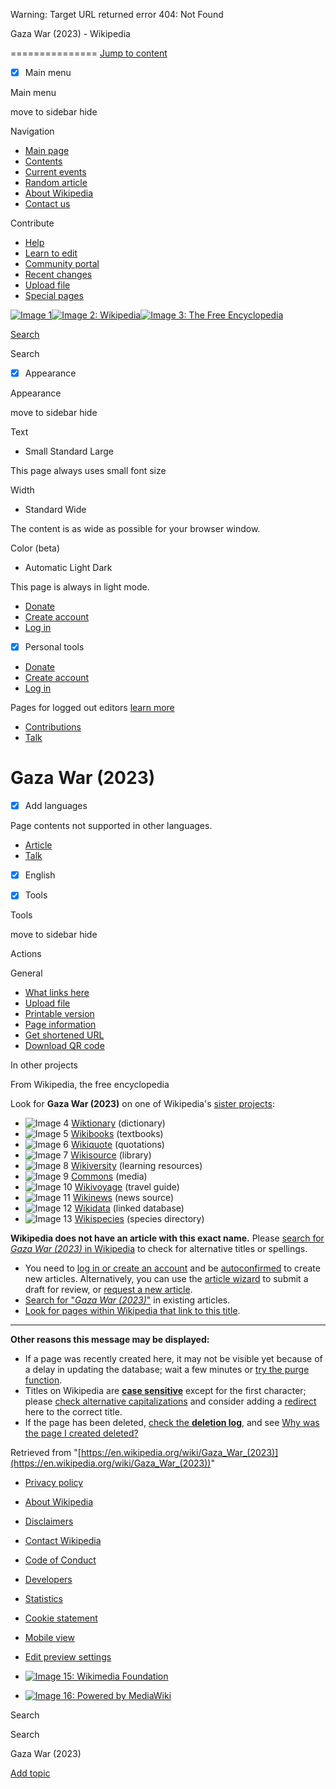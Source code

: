 Warning: Target URL returned error 404: Not Found

Gaza War (2023) - Wikipedia

===============
[Jump to content](https://en.wikipedia.org/wiki/Gaza_War_(2023)#bodyContent)

- [x] Main menu 

Main menu

move to sidebar hide

 Navigation 

*   [Main page](https://en.wikipedia.org/wiki/Main_Page "Visit the main page [alt-z]")
*   [Contents](https://en.wikipedia.org/wiki/Wikipedia:Contents "Guides to browsing Wikipedia")
*   [Current events](https://en.wikipedia.org/wiki/Portal:Current_events "Articles related to current events")
*   [Random article](https://en.wikipedia.org/wiki/Special:Random "Visit a randomly selected article [alt-x]")
*   [About Wikipedia](https://en.wikipedia.org/wiki/Wikipedia:About "Learn about Wikipedia and how it works")
*   [Contact us](https://en.wikipedia.org/wiki/Wikipedia:Contact_us "How to contact Wikipedia")

 Contribute 

*   [Help](https://en.wikipedia.org/wiki/Help:Contents "Guidance on how to use and edit Wikipedia")
*   [Learn to edit](https://en.wikipedia.org/wiki/Help:Introduction "Learn how to edit Wikipedia")
*   [Community portal](https://en.wikipedia.org/wiki/Wikipedia:Community_portal "The hub for editors")
*   [Recent changes](https://en.wikipedia.org/wiki/Special:RecentChanges "A list of recent changes to Wikipedia [alt-r]")
*   [Upload file](https://en.wikipedia.org/wiki/Wikipedia:File_upload_wizard "Add images or other media for use on Wikipedia")
*   [Special pages](https://en.wikipedia.org/wiki/Special:SpecialPages)

[![Image 1](https://en.wikipedia.org/static/images/icons/wikipedia.png)![Image 2: Wikipedia](https://en.wikipedia.org/static/images/mobile/copyright/wikipedia-wordmark-en.svg)![Image 3: The Free Encyclopedia](https://en.wikipedia.org/static/images/mobile/copyright/wikipedia-tagline-en.svg)](https://en.wikipedia.org/wiki/Main_Page)

[Search](https://en.wikipedia.org/wiki/Special:Search "Search Wikipedia [alt-f]")

Search

- [x] Appearance 

Appearance

move to sidebar hide

Text

*   Small  Standard  Large   

This page always uses small font size

Width

*   Standard  Wide   

The content is as wide as possible for your browser window.

Color (beta)

*   Automatic  Light  Dark   

This page is always in light mode.

*   [Donate](https://donate.wikimedia.org/?wmf_source=donate&wmf_medium=sidebar&wmf_campaign=en.wikipedia.org&uselang=en)
*   [Create account](https://en.wikipedia.org/w/index.php?title=Special:CreateAccount&returnto=Gaza+War+%282023%29 "You are encouraged to create an account and log in; however, it is not mandatory")
*   [Log in](https://en.wikipedia.org/w/index.php?title=Special:UserLogin&returnto=Gaza+War+%282023%29 "You're encouraged to log in; however, it's not mandatory. [alt-o]")

- [x] Personal tools 

*   [Donate](https://donate.wikimedia.org/?wmf_source=donate&wmf_medium=sidebar&wmf_campaign=en.wikipedia.org&uselang=en)
*   [Create account](https://en.wikipedia.org/w/index.php?title=Special:CreateAccount&returnto=Gaza+War+%282023%29 "You are encouraged to create an account and log in; however, it is not mandatory")
*   [Log in](https://en.wikipedia.org/w/index.php?title=Special:UserLogin&returnto=Gaza+War+%282023%29 "You're encouraged to log in; however, it's not mandatory. [alt-o]")

 Pages for logged out editors [learn more](https://en.wikipedia.org/wiki/Help:Introduction)

*   [Contributions](https://en.wikipedia.org/wiki/Special:MyContributions "A list of edits made from this IP address [alt-y]")
*   [Talk](https://en.wikipedia.org/wiki/Special:MyTalk "Discussion about edits from this IP address [alt-n]")

Gaza War (2023)
===============

- [x] Add languages 

 Page contents not supported in other languages. 

*   [Article](https://en.wikipedia.org/w/index.php?title=Gaza_War_(2023)&action=edit&redlink=1 "View the content page (page does not exist) [alt-c]")
*   [Talk](https://en.wikipedia.org/w/index.php?title=Talk:Gaza_War_(2023)&action=edit&redlink=1 "Discuss improvements to the content page (page does not exist) [alt-t]")

- [x] English 

- [x] Tools 

Tools

move to sidebar hide

 Actions 

 General 

*   [What links here](https://en.wikipedia.org/wiki/Special:WhatLinksHere/Gaza_War_(2023) "List of all English Wikipedia pages containing links to this page [alt-j]")
*   [Upload file](https://en.wikipedia.org/wiki/Wikipedia:File_Upload_Wizard "Upload files [alt-u]")
*   [Printable version](javascript:print(); "Printable version of this page [alt-p]")
*   [Page information](https://en.wikipedia.org/w/index.php?title=Gaza_War_(2023)&action=info "More information about this page")
*   [Get shortened URL](https://en.wikipedia.org/w/index.php?title=Special:UrlShortener&url=https%3A%2F%2Fen.wikipedia.org%2Fwiki%2FGaza_War_%282023%29)
*   [Download QR code](https://en.wikipedia.org/w/index.php?title=Special:QrCode&url=https%3A%2F%2Fen.wikipedia.org%2Fwiki%2FGaza_War_%282023%29)

 In other projects 

From Wikipedia, the free encyclopedia

Look for **Gaza War (2023)** on one of Wikipedia's [sister projects](https://en.wikipedia.org/wiki/Special:SiteMatrix "Special:SiteMatrix"): 

*   ![Image 4](https://upload.wikimedia.org/wikipedia/en/thumb/0/06/Wiktionary-logo-v2.svg/40px-Wiktionary-logo-v2.svg.png) [Wiktionary](https://en.wiktionary.org/wiki/Special:Search/Gaza_War_(2023) "wiktionary:Special:Search/Gaza War (2023)") (dictionary) 
*   ![Image 5](https://upload.wikimedia.org/wikipedia/commons/thumb/f/fa/Wikibooks-logo.svg/40px-Wikibooks-logo.svg.png) [Wikibooks](https://en.wikibooks.org/wiki/Special:Search/Gaza_War_(2023) "wikibooks:Special:Search/Gaza War (2023)") (textbooks) 
*   ![Image 6](https://upload.wikimedia.org/wikipedia/commons/thumb/f/fa/Wikiquote-logo.svg/40px-Wikiquote-logo.svg.png) [Wikiquote](https://en.wikiquote.org/wiki/Special:Search/Gaza_War_(2023) "wikiquote:Special:Search/Gaza War (2023)") (quotations) 
*   ![Image 7](https://upload.wikimedia.org/wikipedia/commons/thumb/4/4c/Wikisource-logo.svg/40px-Wikisource-logo.svg.png) [Wikisource](https://en.wikisource.org/wiki/Special:Search/Gaza_War_(2023) "wikisource:Special:Search/Gaza War (2023)") (library) 
*   ![Image 8](https://upload.wikimedia.org/wikipedia/commons/thumb/0/0b/Wikiversity_logo_2017.svg/40px-Wikiversity_logo_2017.svg.png) [Wikiversity](https://en.wikiversity.org/wiki/Special:Search/Gaza_War_(2023) "wikiversity:Special:Search/Gaza War (2023)") (learning resources) 
*   ![Image 9](https://upload.wikimedia.org/wikipedia/en/thumb/4/4a/Commons-logo.svg/40px-Commons-logo.svg.png) [Commons](https://commons.wikimedia.org/wiki/Special:Search/Gaza_War_(2023) "commons:Special:Search/Gaza War (2023)") (media) 
*   ![Image 10](https://upload.wikimedia.org/wikipedia/commons/thumb/d/dd/Wikivoyage-Logo-v3-icon.svg/40px-Wikivoyage-Logo-v3-icon.svg.png) [Wikivoyage](https://en.wikivoyage.org/wiki/Special:Search/Gaza_War_(2023) "wikivoyage:Special:Search/Gaza War (2023)") (travel guide) 
*   ![Image 11](https://upload.wikimedia.org/wikipedia/commons/thumb/2/24/Wikinews-logo.svg/40px-Wikinews-logo.svg.png) [Wikinews](https://en.wikinews.org/wiki/Special:Search/Gaza_War_(2023) "wikinews:Special:Search/Gaza War (2023)") (news source) 
*   ![Image 12](https://upload.wikimedia.org/wikipedia/commons/thumb/f/ff/Wikidata-logo.svg/40px-Wikidata-logo.svg.png) [Wikidata](https://www.wikidata.org/wiki/Special:Search/Gaza_War_(2023) "wikidata:Special:Search/Gaza War (2023)") (linked database) 
*   ![Image 13](https://upload.wikimedia.org/wikipedia/commons/thumb/d/df/Wikispecies-logo.svg/40px-Wikispecies-logo.svg.png) [Wikispecies](https://species.wikimedia.org/wiki/Special:Search/Gaza_War_(2023) "wikispecies:Special:Search/Gaza War (2023)") (species directory) 

**Wikipedia does not have an article with this exact name.** Please [search for _Gaza War (2023)_ in Wikipedia](https://en.wikipedia.org/w/index.php?search=Gaza+War+%282023%29&title=Special%3ASearch&fulltext=1) to check for alternative titles or spellings. 
*   You need to [log in or create an account](https://en.wikipedia.org/w/index.php?title=Special:UserLogin&returnto=Gaza+War+%282023%29) and be [autoconfirmed](https://en.wikipedia.org/wiki/Wikipedia:User_access_levels#Autoconfirmed_users "Wikipedia:User access levels") to create new articles. Alternatively, you can use the [article wizard](https://en.wikipedia.org/wiki/Wikipedia:Article_wizard "Wikipedia:Article wizard") to submit a draft for review, or [request a new article](https://en.wikipedia.org/wiki/Wikipedia:Requested_articles "Wikipedia:Requested articles").
*   [Search for "_Gaza War (2023)_"](https://en.wikipedia.org/w/index.php?search=Gaza+War+%282023%29&title=Special%3ASearch&fulltext=1&ns0=1) in existing articles.
*   [Look for pages within Wikipedia that link to this title](https://en.wikipedia.org/wiki/Special:WhatLinksHere/Gaza_War_(2023) "Special:WhatLinksHere/Gaza War (2023)").

* * *

**Other reasons this message may be displayed:**

*   If a page was recently created here, it may not be visible yet because of a delay in updating the database; wait a few minutes or [try the purge function](https://en.wikipedia.org/wiki/Special:Purge/Gaza_War_(2023) "Special:Purge/Gaza War (2023)").
*   Titles on Wikipedia are **[case sensitive](https://en.wikipedia.org/wiki/Case_sensitivity "Case sensitivity")** except for the first character; please [check alternative capitalizations](https://en.wikipedia.org/w/index.php?search=Gaza+War+%282023%29&title=Special%3ASearch&fulltext=1) and consider adding a [redirect](https://en.wikipedia.org/wiki/Wikipedia:Redirect "Wikipedia:Redirect") here to the correct title.
*   If the page has been deleted, [check the **deletion log**](https://en.wikipedia.org/w/index.php?title=Special:Log/delete&page=Gaza_War_(2023)), and see [Why was the page I created deleted?](https://en.wikipedia.org/wiki/Wikipedia:Why_was_the_page_I_created_deleted%3F "Wikipedia:Why was the page I created deleted?")

Retrieved from "[https://en.wikipedia.org/wiki/Gaza_War_(2023)](https://en.wikipedia.org/wiki/Gaza_War_(2023))"

*   [Privacy policy](https://foundation.wikimedia.org/wiki/Special:MyLanguage/Policy:Privacy_policy)
*   [About Wikipedia](https://en.wikipedia.org/wiki/Wikipedia:About)
*   [Disclaimers](https://en.wikipedia.org/wiki/Wikipedia:General_disclaimer)
*   [Contact Wikipedia](https://en.wikipedia.org/wiki/Wikipedia:Contact_us)
*   [Code of Conduct](https://foundation.wikimedia.org/wiki/Special:MyLanguage/Policy:Universal_Code_of_Conduct)
*   [Developers](https://developer.wikimedia.org/)
*   [Statistics](https://stats.wikimedia.org/#/en.wikipedia.org)
*   [Cookie statement](https://foundation.wikimedia.org/wiki/Special:MyLanguage/Policy:Cookie_statement)
*   [Mobile view](https://en.m.wikipedia.org/w/index.php?title=Gaza_War_(2023)&mobileaction=toggle_view_mobile)
*   [Edit preview settings](https://en.wikipedia.org/wiki/Gaza_War_(2023)#)

*   [![Image 15: Wikimedia Foundation](https://en.wikipedia.org/static/images/footer/wikimedia.svg)](https://www.wikimedia.org/)
*   [![Image 16: Powered by MediaWiki](https://en.wikipedia.org/w/resources/assets/mediawiki_compact.svg)](https://www.mediawiki.org/)

Search

Search

Gaza War (2023)

[](https://en.wikipedia.org/wiki/Gaza_War_(2023)#)[](https://en.wikipedia.org/wiki/Gaza_War_(2023)#)[](https://en.wikipedia.org/wiki/Gaza_War_(2023)#)[](https://en.wikipedia.org/wiki/Gaza_War_(2023)#)[](https://en.wikipedia.org/wiki/Gaza_War_(2023)#)[](https://en.wikipedia.org/wiki/Gaza_War_(2023)#)[](https://en.wikipedia.org/wiki/Gaza_War_(2023)#)[](https://en.wikipedia.org/wiki/Gaza_War_(2023)#)

[Add topic](https://en.wikipedia.org/wiki/Gaza_War_(2023)#)

[](https://en.wikipedia.org/wiki/Gaza_War_(2023)?action=edit)

